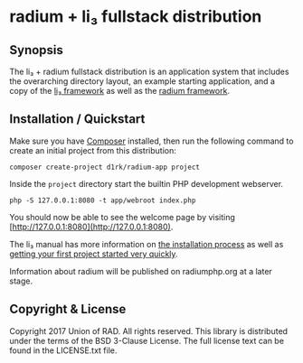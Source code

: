 # radium + li₃ fullstack distribution

## Synopsis

The li₃ + radium fullstack distribution is an application system that includes the
overarching directory layout, an example starting application, and a copy of the
[li₃ framework](https://github.com/UnionOfRAD/lithium) as well as the [radium framework](https://github.com/d1rk/radium).

## Installation / Quickstart

Make sure you have [Composer](http://getcomposer.org/doc/00-intro.md) installed, then
run the following command to create an initial project from this distribution:

```
composer create-project d1rk/radium-app project
```

Inside the `project` directory start the builtin PHP development webserver.

```
php -S 127.0.0.1:8080 -t app/webroot index.php
```

You should now be able to see the welcome page by visiting [http://127.0.0.1:8080](http://127.0.0.1:8080).

The li₃ manual has more information on [the installation process](http://li3.me/docs/book/manual/1.x/installation/)
as well as [getting your first project started very quickly](http://li3.me/docs/book/manual/1.x/quickstart).

Information about radium will be published on radiumphp.org at a later stage.

## Copyright & License

Copyright 2017 Union of RAD. All rights reserved. This library
is distributed under the terms of the BSD 3-Clause License. The
full license text can be found in the LICENSE.txt file.

